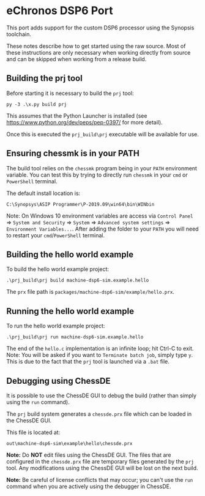 # eChronos DSP6 Port

This port adds support for the custom DSP6 processor using the Synopsis toolchain.

These notes describe how to get started using the raw source.
Most of these instructions are only necessary when working directly from source and can be skipped when working from a release build.

## Building the prj tool

Before starting it is necessary to build the `prj` tool:

    py -3 .\x.py build prj

This assumes that the Python Launcher is installed (see https://www.python.org/dev/peps/pep-0397/ for more detail).

Once this is executed the `prj_build\prj` executable will be available for use.


## Ensuring chessmk is in your PATH

The build tool relies on the `chessmk` program being in your `PATH` environment variable.
You can test this by trying to directly run `chessmk` in your `cmd` or `PowerShell` terminal.

The default install location is:

    C:\Synopsys\ASIP Programmer\P-2019.09\win64\bin\WINbin

Note: On Windows 10 environment variables are access via `Control Panel` => `System and Security` => `System` => `Advanced system settings` => `Environment Variables...`.
After adding the folder to your `PATH` you will need to restart your `cmd`/`PowerShell` terminal.

## Building the hello world example

To build the hello world example project:

    .\prj_build\prj build machine-dsp6-sim.example.hello

The `prx` file path is `packages/machine-dsp6-sim/example/hello.prx`.

## Running the hello world example

To run the hello world example project:

    .\prj_build\prj run machine-dsp6-sim.example.hello

The end of the `hello.c` implementation is an infinite loop; hit Ctrl-C to exit.
Note: You will be asked if you want to `Terminate batch job`, simply type `y`.
This is due to the fact that the `prj` tool is launched via a `.bat` file.

## Debugging using ChessDE

It is possible to use the ChessDE GUI to debug the build (rather than simply using the `run` command).

The `prj` build system generates a `chessde.prx` file which can be loaded in the ChessDE GUI.

This file is located at:

    out\machine-dsp6-sim\example\hello\chessde.prx

**Note:** Do **NOT** edit files using the ChessDE GUI.
The files that are configured in the `chessde.prx` file are temporary files generated by the `prj` tool.
Any modifications using the ChessDE GUI will be lost on the next build.

**Note:** Be careful of license conflicts that may occur; you can't use the `run` command when you are actively using the debugger in ChessDE.
